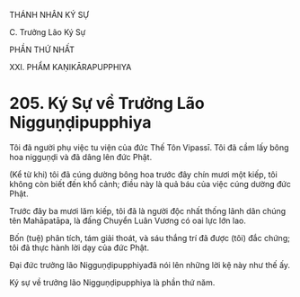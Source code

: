 THÁNH NHÂN KÝ SỰ

C. Trưởng Lão Ký Sự

PHẦN THỨ NHẤT

XXI. PHẨM KAṆIKĀRAPUPPHIYA

# 205. Ký Sự về Trưởng Lão Nigguṇḍipupphiya

Tôi đã người phụ việc tu viện của đức Thế Tôn Vipassī. Tôi đã cầm lấy bông hoa nigguṇḍi và đã dâng lên đức Phật.

(Kể từ khi) tôi đã cúng dường bông hoa trước đây chín mươi một kiếp, tôi không còn biết đến khổ cảnh; điều này là quả báu của việc cúng dường đức Phật.

Trước đây ba mươi lăm kiếp, tôi đã là người độc nhất thống lãnh dân chúng tên Mahāpatāpa, là đấng Chuyển Luân Vương có oai lực lớn lao.

Bốn (tuệ) phân tích, tám giải thoát, và sáu thắng trí đã được (tôi) đắc chứng; tôi đã thực hành lời dạy của đức Phật.

Đại đức trưởng lão Nigguṇḍipupphiyađã nói lên những lời kệ này như thế ấy.

Ký sự về trưởng lão Nigguṇḍipupphiya là phần thứ năm.
